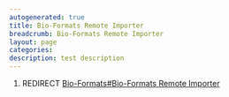 ```yaml
---
autogenerated: true
title: Bio-Formats Remote Importer
breadcrumb: Bio-Formats Remote Importer
layout: page
categories: 
description: test description
---
```


1.  REDIRECT [Bio-Formats\#Bio-Formats Remote Importer](Bio-Formats#Bio-Formats_Remote_Importer "wikilink")
